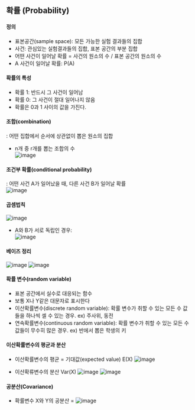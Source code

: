 ## 확률 (Probability)

#### 정의
- 표본공간(sample space): 모든 가능한 실험 결과들의 집합
- 사건: 관심있는 실험결과들의 집합, 표본 공간의 부분 집합
- 어떤 사건이 일어날 확률 = 사건의 원소의 수 / 표본 공간의 원소의 수
- A 사건이 일어날 확률: P(A)

#### 확률의 특성
- 확률 1: 반드시 그 사건이 일어남
- 확률 0: 그 사건이 절대 일어나지 않음
- 확률은 0과 1 사이의 값을 가진다.

#### 조합(combination)
: 어떤 집합에서 순서에 상관없이 뽑은 원소의 집합
- n개 중 r개를 뽑는 조합의 수   
![image](https://user-images.githubusercontent.com/59414764/125580554-2c206009-e0ad-4ce0-8679-76fd0f1a2776.png)

#### 조건부 확률(conditional probability)
: 어떤 사건 A가 일어났을 때, 다른 사건 B가 일어날 확률   
![image](https://user-images.githubusercontent.com/59414764/125590746-206e31b5-2433-430c-85c6-997017fca8f7.png)

#### 곱셈법칙    
![image](https://user-images.githubusercontent.com/59414764/125591039-dffa3c25-8700-4eb1-a6c3-bb5747c2b3f7.png)
- A와 B가 서로 독립인 경우:   
![image](https://user-images.githubusercontent.com/59414764/125591165-3a870422-8e9b-4f5c-942e-768964661e3f.png)

#### 베이즈 정리
![image](https://user-images.githubusercontent.com/59414764/125594917-fa7c9087-df65-45f2-ad05-f94d00b4f834.png)
![image](https://user-images.githubusercontent.com/59414764/125594986-217a7dcb-8886-4bba-a0db-e685d4d7a320.png)

#### 확률 변수(random variable)
- 표본 공간에서 실수로 대응되는 함수
- 보통 X나 Y같은 대문자로 표시한다
- 이산확률변수(discrete random variable): 확률 변수가 취할 수 있는 모든 수 값들을 하나씩 셀 수 있는 경우. ex) 주사위, 동전
- 연속확률변수(continuous random variable): 확률 변수가 취할 수 있는 모든 수 값들이 무수히 많은 경우. ex) 반에서 뽑은 학생의 키

#### 이산확률변수의 평균과 분산
- 이산확률변수의 평균 = 기대값(expected value) E(X) 
![image](https://user-images.githubusercontent.com/59414764/125601089-21888c0b-aeb5-4246-a913-056c43608943.png)   

- 이산확류변수의 분산 Var(X)
![image](https://user-images.githubusercontent.com/59414764/125601722-ad7fc5c0-c3d5-46e4-9e09-c01e85b04883.png)
![image](https://user-images.githubusercontent.com/59414764/125603471-2f243cc1-84ca-4655-9010-eaea0ce74fad.png)

#### 공분산(Covariance)
- 확률변수 X와 Y의 공분산 = ![image](https://user-images.githubusercontent.com/59414764/125606103-cafb96e1-1942-4552-87b8-7ee7449b4628.png)

